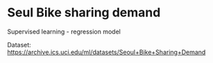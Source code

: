 


# Seul Bike sharing demand

Supervised learning - regression model


Dataset:
https://archive.ics.uci.edu/ml/datasets/Seoul+Bike+Sharing+Demand


